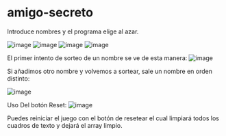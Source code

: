 # amigo-secreto
Introduce nombres y el programa elige al azar.

![image](https://github.com/user-attachments/assets/0f34feb4-1a61-4c3b-ac4a-05a700659e38)
![image](https://github.com/user-attachments/assets/2dd34407-62a3-4502-b578-186ac2a61f39)
![image](https://github.com/user-attachments/assets/104fda66-7670-4146-ad61-db1cd849827e)
![image](https://github.com/user-attachments/assets/fa0bf5a7-ed57-4574-9546-f11feb0e57f0)


El primer intento de sorteo de un nombre se ve de esta manera:
![image](https://github.com/user-attachments/assets/052d01cb-9e3d-4f93-a28b-10cd599268da)

Si añadimos otro nombre y volvemos a sortear, sale un nombre en orden distinto:

![image](https://github.com/user-attachments/assets/3ba38908-0f87-4b26-8fde-542c6b8f0282)

Uso Del botón Reset:
![image](https://github.com/user-attachments/assets/828cf8e6-71df-49ab-aae3-2f201ad47f33)





Puedes reiniciar el juego con el botón de resetear el cual limpiará todos los cuadros de texto y dejará el array limpio.
